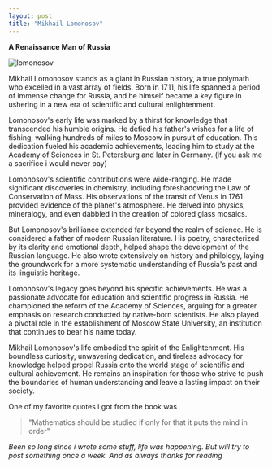 ```yaml
---
layout: post
title: "Mikhail Lomonosov"
---
```


**A Renaissance Man of Russia**

![lomonosov](https://i.imgur.com/nvy8zUx.png)

Mikhail Lomonosov stands as a giant in Russian history, a true polymath who excelled in a vast array of fields. Born in 1711, his life spanned a period of immense change for Russia, and he himself became a key figure in ushering in a new era of scientific and cultural enlightenment.

Lomonosov's early life was marked by a thirst for knowledge that transcended his humble origins. He defied his father's wishes for a life of fishing, walking hundreds of miles to Moscow in pursuit of education. This dedication fueled his academic achievements, leading him to study at the Academy of Sciences in St. Petersburg and later in Germany.
(if you ask me a sacrifice i would never pay)

Lomonosov's scientific contributions were wide-ranging. He made significant discoveries in chemistry, including foreshadowing the Law of Conservation of Mass. His observations of the transit of Venus in 1761 provided evidence of the planet's atmosphere. He delved into physics, mineralogy, and even dabbled in the creation of colored glass mosaics.

But Lomonosov's brilliance extended far beyond the realm of science. He is considered a father of modern Russian literature. His poetry, characterized by its clarity and emotional depth, helped shape the development of the Russian language. He also wrote extensively on history and philology, laying the groundwork for a more systematic understanding of Russia's past and its linguistic heritage.

Lomonosov's legacy goes beyond his specific achievements. He was a passionate advocate for education and scientific progress in Russia. He championed the reform of the Academy of Sciences, arguing for a greater emphasis on research conducted by native-born scientists. He also played a pivotal role in the establishment of Moscow State University, an institution that continues to bear his name today.

Mikhail Lomonosov's life embodied the spirit of the Enlightenment. His boundless curiosity, unwavering dedication, and tireless advocacy for knowledge helped propel Russia onto the world stage of scientific and cultural achievement. He remains an inspiration for those who strive to push the boundaries of human understanding and leave a lasting impact on their society.

One of my favorite quotes i got from the book was
>"Mathematics should be studied if only for that it puts the mind in order"


*Been so long since i wrote some stuff, life was happening. But will try to post something once a week. And as always thanks for reading* 
